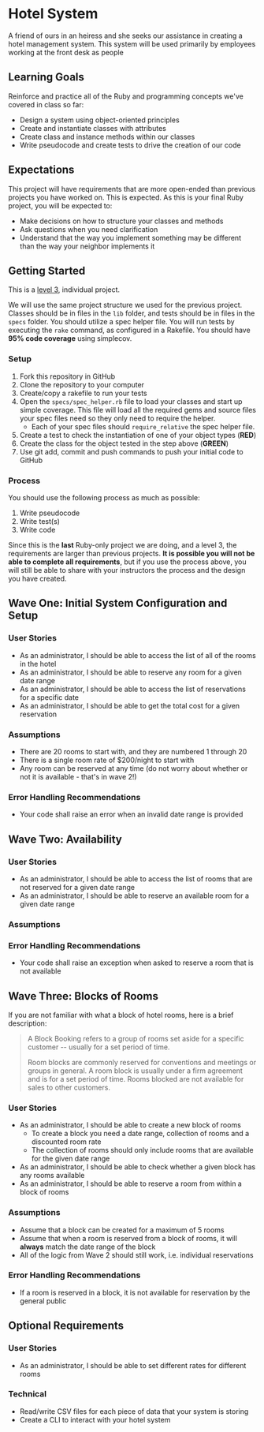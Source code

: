 # Hotel System

A friend of ours in an heiress and she seeks our assistance in creating a hotel management system. This system will be used primarily by employees working at the front desk as people


## Learning Goals
Reinforce and practice all of the Ruby and programming concepts we've covered in class so far:
- Design a system using object-oriented principles
- Create and instantiate classes with attributes
- Create class and instance methods within our classes
- Write pseudocode and create tests to drive the creation of our code

## Expectations
This project will have requirements that are more open-ended than previous projects you have worked on. This is expected. As this is your final Ruby project, you will be expected to:
- Make decisions on how to structure your classes and methods
- Ask questions when you need clarification
- Understand that the way you implement something may be different than the way your neighbor implements it

## Getting Started
This is a [level 3](https://github.com/Ada-Developers-Academy/pedagogy/blob/master/rule-of-three.md), individual project.

We will use the same project structure we used for the previous project. Classes should be in files in the `lib` folder, and tests should be in files in the `specs` folder. You should utilize a spec helper file. You will run tests by executing the `rake` command, as configured in a Rakefile. You should have **95% code coverage** using simplecov.

### Setup
1. Fork this repository in GitHub
1. Clone the repository to your computer
1. Create/copy a rakefile to run your tests
1. Open the `specs/spec_helper.rb` file to load your classes and start up simple coverage.  This file will load all the required gems and source files your spec files need so they only need to require the helper.  
    - Each of your spec files should `require_relative` the spec helper file.
1. Create a test to check the instantiation of one of your object types (**RED**)
1. Create the class for the object tested in the step above (**GREEN**)
1. Use git add, commit and push commands to push your initial code to GitHub

### Process
You should use the following process as much as possible:  

1. Write pseudocode
1. Write test(s)
1. Write code

Since this is the **last** Ruby-only project we are doing, and a level 3, the requirements are larger than previous projects. **It is possible you will not be able to complete all requirements**, but if you use the process above, you will still be able to share with your instructors the process and the design you have created.


## Wave One: Initial System Configuration and Setup

### User Stories
- As an administrator, I should be able to access the list of all of the rooms in the hotel
- As an administrator, I should be able to reserve any room for a given date range
- As an administrator, I should be able to access the list of reservations for a specific date
- As an administrator, I should be able to get the total cost for a given reservation

### Assumptions
- There are 20 rooms to start with, and they are numbered 1 through 20
- There is a single room rate of $200/night to start with
- Any room can be reserved at any time (do not worry about whether or not it is available - that's in wave 2!)

### Error Handling Recommendations
- Your code shall raise an error when an invalid date range is provided

## Wave Two: Availability

### User Stories
- As an administrator, I should be able to access the list of rooms that are not reserved for a given date range
- As an administrator, I should be able to reserve an available room for a given date range

### Assumptions


### Error Handling Recommendations
- Your code shall raise an exception when asked to reserve a room that is not available

## Wave Three: Blocks of Rooms

If you are not familiar with what a block of hotel rooms, here is a brief description:

> A Block Booking refers to a group of rooms set aside for a specific customer -- usually for a set period of time.
>
> Room blocks are commonly reserved for conventions and meetings or groups in general. A room block is usually under a firm agreement and is for a set period of time. Rooms blocked are not available for sales to other customers.

### User Stories
- As an administrator, I should be able to create a new block of rooms
  - To create a block you need a date range, collection of rooms and a discounted room rate
  - The collection of rooms should only include rooms that are available for the given date range
- As an administrator, I should be able to check whether a given block has any rooms available
- As an administrator, I should be able to reserve a room from within a block of rooms

### Assumptions
- Assume that a block can be created for a maximum of 5 rooms
- Assume that when a room is reserved from a block of rooms, it will **always** match the date range of the block
- All of the logic from Wave 2 should still work, i.e. individual reservations

### Error Handling Recommendations
- If a room is reserved in a block, it is not available for reservation by the general public

## Optional Requirements
### User Stories
- As an administrator, I should be able to set different rates for different rooms

### Technical
- Read/write CSV files for each piece of data that your system is storing
- Create a CLI to interact with your hotel system
